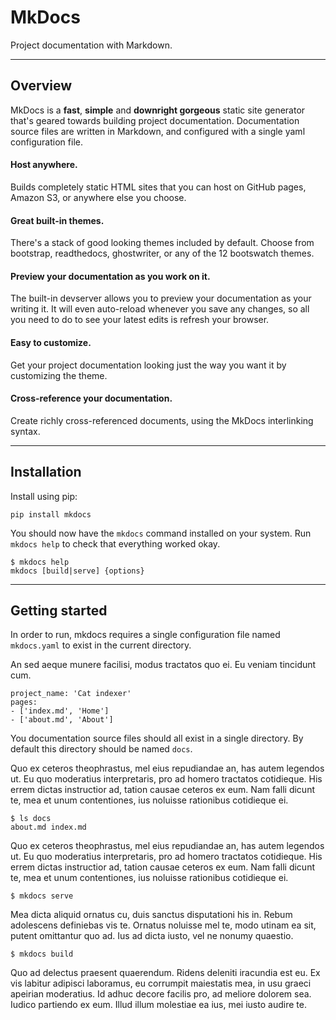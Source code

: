 # MkDocs

Project documentation with Markdown.

---

## Overview

MkDocs is a **fast**, **simple** and **downright gorgeous** static site generator that's geared towards building project documentation.  Documentation source files are written in Markdown, and configured with a single yaml configuration file.

#### Host anywhere.

Builds completely static HTML sites that you can host on GitHub pages, Amazon S3, or anywhere else you choose.

#### Great built-in themes.

There's a stack of good looking themes included by default.  Choose from bootstrap, readthedocs, ghostwriter, or any of the 12 bootswatch themes.

#### Preview your documentation as you work on it.

The built-in devserver allows you to preview your documentation as your writing it.  It will even auto-reload whenever you save any changes, so all you need to do to see your latest edits is refresh your browser.

#### Easy to customize.

Get your project documentation looking just the way you want it by customizing the theme.

#### Cross-reference your documentation.

Create richly cross-referenced documents, using the MkDocs interlinking syntax.

---

## Installation

Install using pip:

    pip install mkdocs

You should now have the `mkdocs` command installed on your system.  Run `mkdocs help` to check that everything worked okay.

    $ mkdocs help
    mkdocs [build|serve] {options}

---

## Getting started

In order to run, mkdocs requires a single configuration file named `mkdocs.yaml` to exist in the current directory.

An sed aeque munere facilisi, modus tractatos quo ei. Eu veniam tincidunt cum.

    project_name: 'Cat indexer'
    pages:
    - ['index.md', 'Home']
    - ['about.md', 'About']

You documentation source files should all exist in a single directory.  By default this directory should be named `docs`.

Quo ex ceteros theophrastus, mel eius repudiandae an, has autem legendos ut. Eu quo moderatius interpretaris, pro ad homero tractatos cotidieque. His errem dictas instructior ad, tation causae ceteros ex eum. Nam falli dicunt te, mea et unum contentiones, ius noluisse rationibus cotidieque ei.

    $ ls docs
    about.md index.md

Quo ex ceteros theophrastus, mel eius repudiandae an, has autem legendos ut. Eu quo moderatius interpretaris, pro ad homero tractatos cotidieque. His errem dictas instructior ad, tation causae ceteros ex eum. Nam falli dicunt te, mea et unum contentiones, ius noluisse rationibus cotidieque ei.

    $ mkdocs serve

Mea dicta aliquid ornatus cu, duis sanctus disputationi his in. Rebum adolescens definiebas vis te. Ornatus noluisse mel te, modo utinam ea sit, putent omittantur quo ad. Ius ad dicta iusto, vel ne nonumy quaestio.

    $ mkdocs build

Quo ad delectus praesent quaerendum. Ridens deleniti iracundia est eu. Ex vis labitur adipisci laboramus, eu corrumpit maiestatis mea, in usu graeci apeirian moderatius. Id adhuc decore facilis pro, ad meliore dolorem sea. Iudico partiendo ex eum. Illud illum molestiae ea ius, mei iusto audire te.

